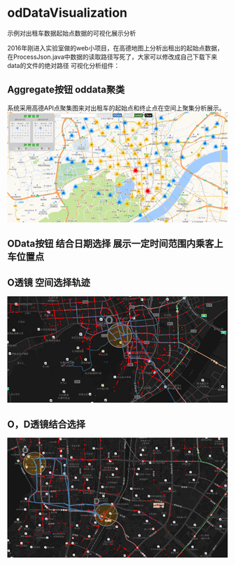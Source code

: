 # odDataVisualization
示例对出租车数据起始点数据的可视化展示分析

2016年刚进入实验室做的web小项目，在高德地图上分析出租出的起始点数据，在ProcessJson.java中数据的读取路径写死了，大家可以修改成自己下载下来data的文件的绝对路径
可视化分析组件：

## Aggregate按钮 oddata聚类
系统采用高德API点聚集图来对出租车的起始点和终止点在空间上聚集分析展示。
![image](https://raw.githubusercontent.com/ZhixiuZhou1994/odDataVisualization/master/images/oddata%E8%81%9A%E7%B1%BB.png)

## OData按钮 结合日期选择 展示一定时间范围内乘客上车位置点

## O透镜 空间选择轨迹

 ![image](https://raw.githubusercontent.com/ZhixiuZhou1994/odDataVisualization/master/images/%E9%80%8F%E9%95%9CO%E7%9A%84%E4%BA%A4%E4%BA%92%E5%B1%95%E7%A4%BA%E8%BD%A8%E8%BF%B9.png)
 
 ## O，D透镜结合选择
  ![image](https://raw.githubusercontent.com/ZhixiuZhou1994/odDataVisualization/master/images/OD%E9%80%8F%E9%95%9C%E7%BB%93%E5%90%88%E4%BD%BF%E7%94%A8%E6%8E%A2%E7%B4%A2%E5%85%B4%E8%B6%A3%E5%8C%BA%E5%9F%9F.png)








 

